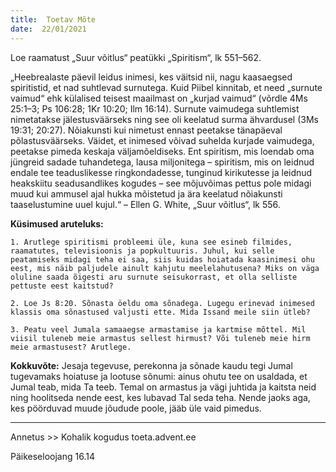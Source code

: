 ```yaml
---
title:  Toetav Mõte  
date:  22/01/2021  
---
```


Loe raamatust „Suur võitlus“ peatükki „Spiritism“, lk 551–562.

„Heebrealaste päevil leidus inimesi, kes väitsid nii, nagu kaasaegsed spiritistid, et nad suhtlevad surnutega. Kuid Piibel kinnitab, et need „surnute vaimud“ ehk külalised teisest maailmast on „kurjad vaimud“ (võrdle 4Ms 25:1–3; Ps 106:28; 1Kr 10:20; Ilm 16:14). Surnute vaimudega suhtlemist nimetatakse jälestusväärseks ning see oli keelatud surma ähvardusel (3Ms 19:31; 20:27). Nõiakunsti kui nimetust ennast peetakse tänapäeval põlastusväärseks. Väidet, et inimesed võivad suhelda kurjade vaimudega, peetakse pimeda keskaja väljamõeldiseks. Ent spiritism, mis loendab oma jüngreid sadade tuhandetega, lausa miljonitega – spiritism, mis on leidnud endale tee teaduslikesse ringkondadesse, tunginud kirikutesse ja leidnud heakskiitu seadusandlikes kogudes – see mõjuvõimas pettus pole midagi muud kui ammusel ajal hukka mõistetud ja ära keelatud nõiakunsti taaselustumine uuel kujul.“ – Ellen G. White, „Suur võitlus“, lk 556.

**Küsimused aruteluks:**

`1. Arutlege spiritismi probleemi üle, kuna see esineb filmides, raamatutes, televisioonis ja popkultuuris. Juhul, kui selle peatamiseks midagi teha ei saa, siis kuidas hoiatada kaasinimesi ohu eest, mis näib paljudele ainult kahjutu meelelahutusena? Miks on väga oluline saada õigesti aru surnute seisukorrast, et olla selliste pettuste eest kaitstud?`

`2. Loe Js 8:20. Sõnasta öeldu oma sõnadega. Lugegu erinevad inimesed klassis oma sõnastused valjusti ette. Mida Issand meile siin ütleb?`

`3. Peatu veel Jumala samaaegse armastamise ja kartmise mõttel. Mil viisil tuleneb meie armastus sellest hirmust? Või tuleneb meie hirm meie armastusest? Arutlege.`

**Kokkuvõte:** Jesaja tegevuse, perekonna ja sõnade kaudu tegi Jumal tugevamaks hoiatuse ja lootuse sõnumi: ainus ohutu tee on usaldada, et Jumal teab, mida Ta teeb. Temal on armastus ja vägi juhtida ja kaitsta neid ning hoolitseda nende eest, kes lubavad Tal seda teha. Nende jaoks aga, kes pöörduvad muude jõudude poole, jääb üle vaid pimedus.

---

Annetus >> Kohalik kogudus toeta.advent.ee  

Päikeseloojang 16.14
